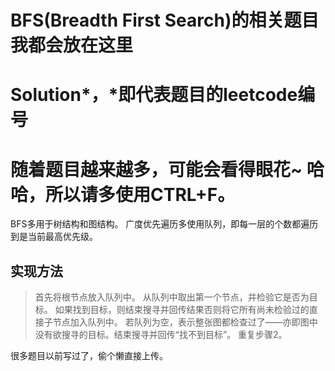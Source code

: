# BFS(Breadth First Search)的相关题目我都会放在这里

Solution*，*即代表题目的leetcode编号
=====================

随着题目越来越多，可能会看得眼花~
哈哈，所以请多使用CTRL+F。
======================
BFS多用于树结构和图结构。
广度优先遍历多使用队列，即每一层的个数都遍历到是当前最高优先级。
## 实现方法
> 首先将根节点放入队列中。
> 从队列中取出第一个节点，并检验它是否为目标。
> 如果找到目标，则结束搜寻并回传结果否则将它所有尚未检验过的直接子节点加入队列中。
> 若队列为空，表示整张图都检查过了——亦即图中没有欲搜寻的目标。结束搜寻并回传“找不到目标”。
重复步骤2。

很多题目以前写过了，偷个懒直接上传。
